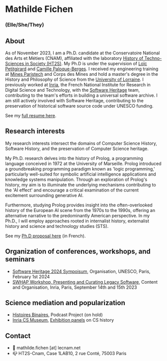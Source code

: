 # Mathilde Fichen
### (Elle/She/They)

## About
As of November 2023, I am a Ph.D. candidate at the Conservatoire National des Arts et Métiers (CNAM), affiliated with the laboratory [History of Techno-Sciences in Society (HT2S)](https://technique-societe.cnam.fr/histoire-des-technosciences-en-societe-ht2s--913760.kjsp). My Ph.D is under the supervision of [Loïc Petitgirard](https://innovation.cnam.fr/liste-des-enseignants-/loic-petitgirard-899111.kjsp) and [Camille Paloque-Berges](https://technique-societe.cnam.fr/paloque-berges-camille-1244646.kjsp). I received my engineering training at [Mines Paristech](https://www.minesparis.psl.eu/) and Corps des Mines and hold a master's degree in the History and Philosophy of Science from the [University of Lorraine](https://www.univ-lorraine.fr/). I previously worked at [Inria](https://www.inria.fr/en), the French National Institute for Research in Digital Science and Technology, with the [Software Heritage](https://www.softwareheritage.org/) team, contributing to the team's efforts in building a universal software archive. I am still actively involved with Software Heritage, contributing to the preservation of historical software source code under UNESCO funding.

See my [full resume here](https://cnam-my.sharepoint.com/:b:/g/personal/mathilde_fichen_lecnam_net/EROycxVOFw1MvhAhI19t2nYB5aenXHTbfsEz8NE-9MuxkQ?e=Y6pvJE). 

## Research interests
My research interests intersect the domains of Computer Science History, Software History, and the preservation of Computer Science heritage.

My Ph.D. research delves into the history of Prolog, a programming language conceived in 1972 at the University of Marseille. Prolog introduced a groundbreaking programming paradigm known as 'logic programming,' particularly well-suited for symbolic artificial intelligence applications and knowledge systems manipulation. Through an exploration of Prolog's history, my aim is to illuminate the underlying mechanisms contributing to the 'AI effect' and encourage a critical examination of the current excitement surrounding generative AI.

Furthermore, studying Prolog provides insight into the often-overlooked history of the European AI scene from the 1970s to the 1990s, offering an alternative narrative to the predominantly American perspective. In my Ph.D., I will employ approaches rooted in internalist history, externalist history and science and technology studies (STS).

See my [Ph.D proposal here](https://cnam-my.sharepoint.com/:b:/g/personal/mathilde_fichen_lecnam_net/Ef3ByzaRN2dPs4xe2g6FTjUB_mojWkRAmn5ZxshsZ3Shiw?e=G56ax5) (in French). 

## Organization of conferences, workshops, and seminars

- [Software Heritage 2024 Sympoisum](https://www.softwareheritage.org/symposium-and-summit-2024/), Organisation, UNESCO, Paris, February 1st 2024
- [SWHAP Workshop, Presenting and Curating Legacy Software](https://hal-lara.archives-ouvertes.fr/hal-04251779), Content and Organisation, Inria, Paris, September 14th and 15th 2023

## Science mediation and popularization

- [Histoires Binaires](histoiresbinaires.github.io), Podcast Project (on hold)
-  [Inria CS Museum](https://www.inria.fr/fr/du-shape-aux-inventeurs-du-numerique), [Exhibition panels](https://cnam-my.sharepoint.com/:b:/g/personal/mathilde_fichen_lecnam_net/EQKaitbESVxDmWRNV7HFXLYBW3fsY9_wB9pl6hKADIGqIA?e=IXoaNi) on CS history

## Contact

- :e-mail: mathilde.fichen [at] lecnam.net
- :mailbox_closed: HT2S-Cnam, Case 1LAB10, 2 rue Conté, 75003 Paris
